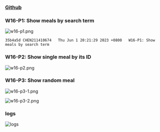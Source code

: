 ### [Github](https://github.com/CHEN211410674/1112-1N-js-demo-211410674.git)

### W16-P1: Show meals by search term
![w16-p1.png](https://sgtwgxsjtbibcbrzrfra.supabase.co/storage/v1/object/public/demo-74/w16_74/w16-p1.png)

```
35b4a5d CHEN211410674   Thu Jun 1 20:21:29 2023 +0800   W16-P1: Show meals by search term

```

### W16-P2: Show single meal by its ID
![w16-p2.png](https://sgtwgxsjtbibcbrzrfra.supabase.co/storage/v1/object/public/demo-74/w16_74/w16-p2.png)

### W16-P3: Show random meal

![w16-p3-1.png](https://sgtwgxsjtbibcbrzrfra.supabase.co/storage/v1/object/public/demo-74/w16_74/w16-p3-1.png)

![w16-p3-2.png](https://sgtwgxsjtbibcbrzrfra.supabase.co/storage/v1/object/public/demo-74/w16_74/w16-p3-2.png)

### logs

![logs]()